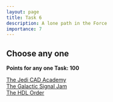 ```yaml
---
layout: page
title: Task 6
description: A lone path in the Force
importance: 7
---
```


## Choose any one

**Points for any one Task: 100**

<a href="#" onclick="redirectToTask('task6_1')">The Jedi CAD Academy</a>  
<a href="#" onclick="redirectToTask('task6_2')">The Galactic Signal Jam</a>  
<a href="#" onclick="redirectToTask('task6_3')">The HDL Order</a>

<script>
function redirectToTask(taskId) {
  window.location.href = '/subtasks/' + taskId;
}
</script>
